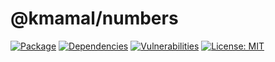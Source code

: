 # @kmamal/numbers

[![Package](https://img.shields.io/npm/v/%2540kmamal%252Fnumbers)](https://www.npmjs.com/package/@kmamal/numbers)
[![Dependencies](https://img.shields.io/librariesio/release/npm/@kmamal/numbers)](https://libraries.io/npm/@kmamal%2Fnumbers)
[![Vulnerabilities](https://img.shields.io/snyk/vulnerabilities/npm/%2540kmamal%252Fnumbers)](https://snyk.io/test/npm/@kmamal/numbers)
[![License: MIT](https://img.shields.io/badge/License-MIT-yellow.svg)](https://opensource.org/licenses/MIT)
